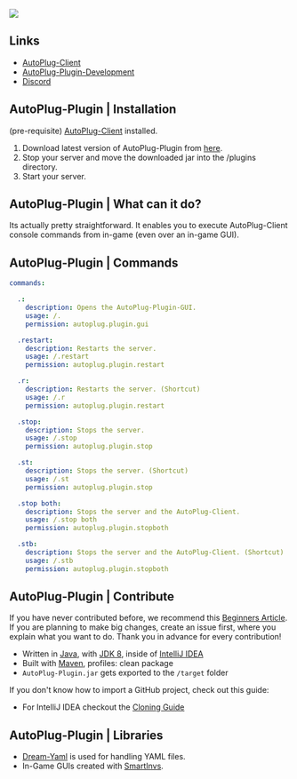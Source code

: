 ![](https://rapidus-info.webnode.com/_files/200000003-4d08d4d08f/AutoPlug%20GitHub%20Header%20800x80.png)
## Links
- [AutoPlug-Client](https://github.com/Osiris-Team/AutoPlug-Client)
- [AutoPlug-Plugin-Development](https://bit.ly/approgress)
- [Discord](https://discord.com/invite/GGNmtCC)

## AutoPlug-Plugin | Installation
(pre-requisite) [AutoPlug-Client](https://www.spigotmc.org/resources/autoplug-automatic-plugin-server-java-self-updater.78414/) installed.
 1. Download latest version of AutoPlug-Plugin from [here](https://www.spigotmc.org/resources/autoplug-plugin.95568/).
 2. Stop your server and move the downloaded jar into the /plugins directory.
 3. Start your server.

## AutoPlug-Plugin | What can it do?
Its actually pretty straightforward. It enables you to execute AutoPlug-Client console commands from in-game (even over an in-game GUI).

## AutoPlug-Plugin | Commands
```yaml
commands:

  .:
    description: Opens the AutoPlug-Plugin-GUI.
    usage: /.
    permission: autoplug.plugin.gui

  .restart:
    description: Restarts the server.
    usage: /.restart
    permission: autoplug.plugin.restart

  .r:
    description: Restarts the server. (Shortcut)
    usage: /.r
    permission: autoplug.plugin.restart

  .stop:
    description: Stops the server.
    usage: /.stop
    permission: autoplug.plugin.stop

  .st:
    description: Stops the server. (Shortcut)
    usage: /.st
    permission: autoplug.plugin.stop

  .stop both:
    description: Stops the server and the AutoPlug-Client.
    usage: /.stop both
    permission: autoplug.plugin.stopboth

  .stb:
    description: Stops the server and the AutoPlug-Client. (Shortcut)
    usage: /.stb
    permission: autoplug.plugin.stopboth
```

## AutoPlug-Plugin | Contribute

If you have never contributed before, we recommend this [Beginners Article](https://www.jetbrains.com/help/idea/contribute-to-projects.html).
If you are planning to make big changes, create an issue first, where you explain what you want to do. Thank you in advance for every
contribution!

- Written in [Java](https://java.com/), with [JDK 8](https://www.oracle.com/java/technologies/javase/javase-jdk8-downloads.html), inside of [IntelliJ IDEA](https://www.jetbrains.com/idea/)
- Built with [Maven](https://maven.apache.org/), profiles: clean package
- `AutoPlug-Plugin.jar` gets exported to the `/target` folder

If you don't know how to import a GitHub project, check out this guide:

- For IntelliJ IDEA checkout the [Cloning Guide](https://blog.jetbrains.com/idea/2020/10/clone-a-project-from-github/)

## AutoPlug-Plugin | Libraries
- [Dream-Yaml](https://github.com/Osiris-Team/Dream-Yaml) is used for handling YAML files.
- In-Game GUIs created with [SmartInvs](https://github.com/MinusKube/SmartInvs).
